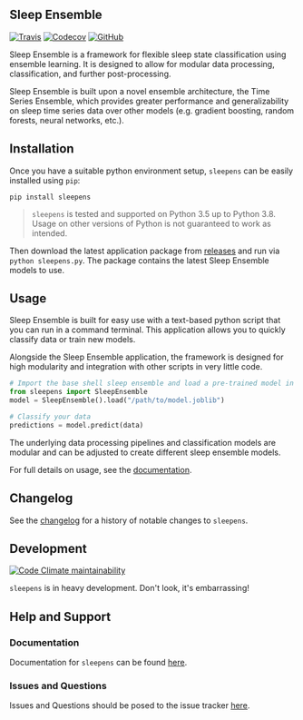 ## Sleep Ensemble

[![Travis](https://flat.badgen.net/travis/paradoxysm/sleepens?label=build)](https://travis-ci.com/paradoxysm/sleepens)
[![Codecov](https://flat.badgen.net/codecov/c/github/paradoxysm/sleepens?label=coverage)](https://codecov.io/gh/paradoxysm/sleepens)
[![GitHub](https://flat.badgen.net/github/license/paradoxysm/sleepens)](https://github.com/paradoxysm/sleepens/blob/master/LICENSE)

Sleep Ensemble is a framework for flexible sleep state classification using ensemble learning. It is designed to allow for modular data processing, classification, and further post-processing.

Sleep Ensemble is built upon a novel ensemble architecture, the Time Series Ensemble, which provides greater performance and generalizability on sleep time series data over other models (e.g. gradient boosting, random forests, neural networks, etc.).

## Installation

Once you have a suitable python environment setup, `sleepens` can be easily installed using `pip`:
```
pip install sleepens
```
> `sleepens` is tested and supported on Python 3.5 up to Python 3.8. Usage on other versions of Python is not guaranteed to work as intended.

Then download the latest application package from [releases](https://github.com/paradoxysm/sleepens/releases) and run via `python sleepens.py`. The package contains the latest Sleep Ensemble models to use.

## Usage

Sleep Ensemble is built for easy use with a text-based python script that you can run in a command terminal. This application allows you to quickly classify data or train new models.

Alongside the Sleep Ensemble application, the framework is designed for high modularity and integration with other scripts in very little code.

```python
# Import the base shell sleep ensemble and load a pre-trained model in a .joblib file
from sleepens import SleepEnsemble
model = SleepEnsemble().load("/path/to/model.joblib")

# Classify your data
predictions = model.predict(data)
```

The underlying data processing pipelines and classification models are modular and can be adjusted to create different sleep ensemble models.

For full details on usage, see the [documentation](https://github.com/paradoxysm/metanetwork/tree/master/doc).

## Changelog

See the [changelog](https://github.com/paradoxysm/sleepens/blob/master/CHANGES.md) for a history of notable changes to `sleepens`.

## Development

[![Code Climate maintainability](https://img.shields.io/codeclimate/maintainability-percentage/paradoxysm/sleepens?style=flat-square)](https://codeclimate.com/github/paradoxysm/sleepens/maintainability)

`sleepens` is in heavy development. Don't look, it's embarrassing!

## Help and Support

### Documentation

Documentation for `sleepens` can be found [here](https://github.com/paradoxysm/sleepens/tree/master/doc).

### Issues and Questions

Issues and Questions should be posed to the issue tracker [here](https://github.com/paradoxysm/sleepens/issues).
